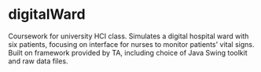 # digitalWard

Coursework for university HCI class. Simulates a digital hospital ward with six patients, focusing on interface for nurses to monitor patients' vital signs. Built on framework provided by TA, including choice of Java Swing toolkit and raw data files.

